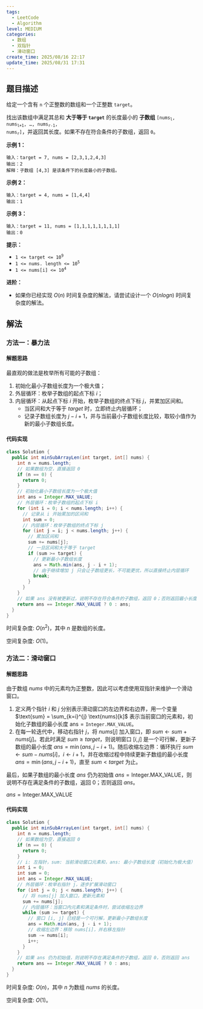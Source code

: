 ```yaml
---
tags:
  - LeetCode
  - Algorithm
level: MEDIUM
categories:
  - 数组
  - 双指针
  - 滑动窗口
create_time: 2025/08/16 22:17
update_time: 2025/08/31 17:31
---
```


## 题目描述

给定一个含有 `n` 个正整数的数组和一个正整数 `target`。

找出该数组中满足其总和 **大于等于 `target`** 的长度最小的 **子数组** <code>[nums<sub>l</sub>, nums<sub>l+1</sub>, …, nums<sub>r-1</sub>, nums<sub>r</sub>]</code>，并返回其长度。如果不存在符合条件的子数组，返回 `0`。

**示例 1：**

```text
输入：target = 7, nums = [2,3,1,2,4,3]
输出：2
解释：子数组 [4,3] 是该条件下的长度最小的子数组。
```

**示例 2：**

```text
输入：target = 4, nums = [1,4,4]
输出：1
```

**示例 3：**

```text
输入：target = 11, nums = [1,1,1,1,1,1,1,1]
输出：0
```

**提示：**

- <code>1 &lt;= target &lt;= 10<sup>9</sup></code>
- <code>1 &lt;= nums. length &lt;= 10<sup>5</sup></code>
- <code>1 &lt;= nums[i] &lt;= 10<sup>4</sup></code>

**进阶：**

- 如果你已经实现 $O(n)$ 时间复杂度的解法，请尝试设计一个 $O(nlogn)$ 时间复杂度的解法。

## 解法

### 方法一：暴力法

#### 解题思路

最直观的做法是枚举所有可能的子数组：

1. 初始化最小子数组长度为一个极大值；
2. 外层循环：枚举子数组的起点下标 $i$；
3. 内层循环：从起点下标 $i$ 开始，枚举子数组的终点下标 $j$，并累加区间和。
	- 当区间和大于等于 $target$ 时，立即终止内层循环；
	- 记录子数组长度为 $j-i+1$，并与当前最小子数组长度比较，取较小值作为新的最小子数组长度。

#### 代码实现

```java
class Solution {
  public int minSubArrayLen(int target, int[] nums) {
    int n = nums.length;
    // 如果数组为空，直接返回 0
    if (n == 0) {
      return 0;
    }
    // 初始化最小子数组长度为一个极大值
    int ans = Integer.MAX_VALUE;
    // 外层循环：枚举子数组的起点下标 i
    for (int i = 0; i < nums.length; i++) {
      // 记录从 i 开始累加的区间和
      int sum = 0; 
      // 内层循环：枚举子数组的终点下标 j
      for (int j = i; j < nums.length; j++) {
        // 累加区间和
        sum += nums[j]; 
        // 一旦区间和大于等于 target
        if (sum >= target) {
          // 更新最小子数组长度
          ans = Math.min(ans, j - i + 1);
          // 由于继续增加 j 只会让子数组更长，不可能更优，所以直接终止内层循环
          break;
        }
      }
    }
    // 如果 ans 没有被更新过，说明不存在符合条件的子数组，返回 0；否则返回最小长度
    return ans == Integer.MAX_VALUE ? 0 : ans;
  }
}
```

时间复杂度: $O(n^2)$，其中 $n$ 是数组的长度。

空间复杂度: $O(1)$。

### 方法二：滑动窗口

#### 解题思路

由于数组 $nums$ 中的元素均为正整数，因此可以考虑使用双指针来维护一个滑动窗口。

1. 定义两个指针 $i$ 和 $j$ 分别表示滑动窗口的左边界和右边界，用一个变量 $\text{sum} = \sum_{k=i}^{j} \text{nums}[k]$ 表示当前窗口的元素和，初始化子数组的最小长度 $\text{ans} = \texttt{Integer.MAX\_VALUE}$。
2. 在每一轮迭代中，移动右指针 $\textit{j}$，将 $nums[j]$ 加入窗口，即 $sum \leftarrow sum + nums[j]$。若此时满足 $sum \geq target$，则说明窗口 $[i, j]$ 是一个可行解，更新子数组的最小长度 $ans = \min(ans, j - i + 1)$。随后收缩左边界：循环执行 $sum \leftarrow sum - nums[i]$，$i \leftarrow i + 1$，并在收缩过程中持续更新子数组的最小长度 $ans = \min(ans, j - i + 1)$，直至 $sum < target$ 为止。

最后，如果子数组的最小长度 $ans$ 仍为初始值 $ans = \text{Integer.MAX\_VALUE}$，则说明不存在满足条件的子数组，返回 $0$；否则返回 $ans$。

$ans = \mbox{Integer.MAX\_VALUE}$

#### 代码实现

```java
class Solution {
  public int minSubArrayLen(int target, int[] nums) {
    int n = nums.length;
    // 如果数组为空，直接返回 0
    if (n == 0) {
      return 0;
    }
    // i: 左指针，sum: 当前滑动窗口元素和，ans: 最小子数组长度（初始化为极大值）
    int i = 0;
    int sum = 0;
    int ans = Integer.MAX_VALUE;
    // 外层循环：枚举右指针 j，逐步扩展滑动窗口
    for (int j = 0; j < nums.length; j++) {
      // 将 nums[j] 加入窗口，更新元素和
      sum += nums[j];
      // 内层循环：当窗口内元素和满足条件时，尝试收缩左边界
      while (sum >= target) {
        // 窗口 [i, j] 已经是一个可行解，更新最小子数组长度
        ans = Math.min(ans, j - i + 1);
        // 收缩左边界：移除 nums[i]，并右移左指针
        sum -= nums[i];
        i++;
      }
    }
    // 如果 ans 仍为初始值，则说明不存在满足条件的子数组，返回 0，否则返回 ans
    return ans == Integer.MAX_VALUE ? 0 : ans;
  }
}
```

时间复杂度: $O(n)$，其中 $n$ 为数组 $nums$ 的长度。

空间复杂度: $O(1)$。
